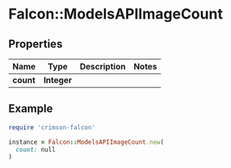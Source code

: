 # Falcon::ModelsAPIImageCount

## Properties

| Name | Type | Description | Notes |
| ---- | ---- | ----------- | ----- |
| **count** | **Integer** |  |  |

## Example

```ruby
require 'crimson-falcon'

instance = Falcon::ModelsAPIImageCount.new(
  count: null
)
```

